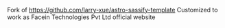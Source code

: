 Fork of https://github.com/larry-xue/astro-sassify-template
Customized to work as Facein Technologies Pvt Ltd official website

